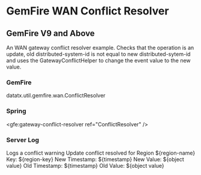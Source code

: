 # GemFire WAN Conflict Resolver
## GemFire V9 and Above
An WAN gateway conflict resolver example. Checks that the operation is an update, old distributed-system-id is not equal to new distributed-sytem-id and uses the GatewayConflictHelper to change the event value to the new value.

### GemFire
 <gateway-conflict-resolver>
    <class-name>datatx.util.gemfire.wan.ConflictResolver</class-name>
 </gateway-conflict-resolver>

### Spring
 <gfe:gateway-conflict-resolver ref="ConflictResolver" />

 <bean id="ConflictResolver" class="datatx.util.gemfire.wan.ConflictResolver" />

### Server Log
Logs a conflict warning 
Update conflict resolved for Region ${region-name} Key: ${region-key}
New Timestamp: ${timestamp} New Value: ${object value}
Old Timestamp: ${timestamp} Old Value: ${object value}
